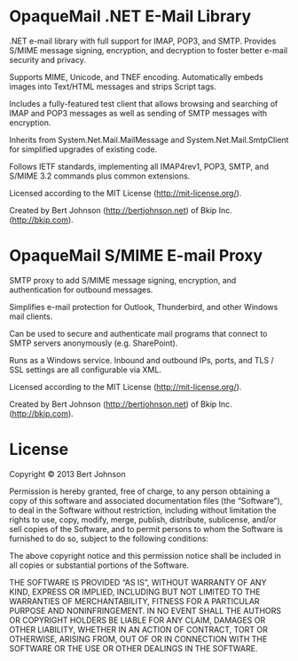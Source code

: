 OpaqueMail .NET E-Mail Library
==============================

.NET e-mail library with full support for IMAP, POP3, and SMTP.  Provides S/MIME message signing, encryption, and decryption to foster better e-mail security and privacy.

Supports MIME, Unicode, and TNEF encoding.  Automatically embeds images into Text/HTML messages and strips Script tags.

Includes a fully-featured test client that allows browsing and searching of IMAP and POP3 messages as well as sending of SMTP messages with encryption.

Inherits from System.Net.Mail.MailMessage and System.Net.Mail.SmtpClient for simplified upgrades of existing code.

Follows IETF standards, implementing all IMAP4rev1, POP3, SMTP, and S/MIME 3.2 commands plus common extensions. 

Licensed according to the MIT License (http://mit-license.org/).

Created by Bert Johnson (http://bertjohnson.net) of Bkip Inc. (http://bkip.com).

OpaqueMail S/MIME E-mail Proxy
==============================

SMTP proxy to add S/MIME message signing, encryption, and authentication for outbound messages.

Simplifies e-mail protection for Outlook, Thunderbird, and other Windows mail clients.

Can be used to secure and authenticate mail programs that connect to SMTP servers anonymously (e.g. SharePoint).

Runs as a Windows service.  Inbound and outbound IPs, ports, and TLS / SSL settings are all configurable via XML.

Licensed according to the MIT License (http://mit-license.org/).

Created by Bert Johnson (http://bertjohnson.net) of Bkip Inc. (http://bkip.com).

License
=======

Copyright © 2013 Bert Johnson

Permission is hereby granted, free of charge, to any person obtaining a copy of this software and associated documentation files (the “Software”), to deal in the Software without restriction, including without limitation the rights to use, copy, modify, merge, publish, distribute, sublicense, and/or sell copies of the Software, and to permit persons to whom the Software is furnished to do so, subject to the following conditions:

The above copyright notice and this permission notice shall be included in all copies or substantial portions of the Software.

THE SOFTWARE IS PROVIDED “AS IS”, WITHOUT WARRANTY OF ANY KIND, EXPRESS OR IMPLIED, INCLUDING BUT NOT LIMITED TO THE WARRANTIES OF MERCHANTABILITY, FITNESS FOR A PARTICULAR PURPOSE AND NONINFRINGEMENT. IN NO EVENT SHALL THE AUTHORS OR COPYRIGHT HOLDERS BE LIABLE FOR ANY CLAIM, DAMAGES OR OTHER LIABILITY, WHETHER IN AN ACTION OF CONTRACT, TORT OR OTHERWISE, ARISING FROM, OUT OF OR IN CONNECTION WITH THE SOFTWARE OR THE USE OR OTHER DEALINGS IN THE SOFTWARE.